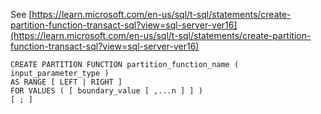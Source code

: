 See [https://learn.microsoft.com/en-us/sql/t-sql/statements/create-partition-function-transact-sql?view=sql-server-ver16](https://learn.microsoft.com/en-us/sql/t-sql/statements/create-partition-function-transact-sql?view=sql-server-ver16)
```
CREATE PARTITION FUNCTION partition_function_name ( input_parameter_type )  
AS RANGE [ LEFT | RIGHT ]   
FOR VALUES ( [ boundary_value [ ,...n ] ] )   
[ ; ]
```
